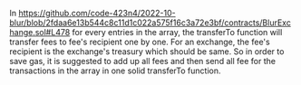 In https://github.com/code-423n4/2022-10-blur/blob/2fdaa6e13b544c8c11d1c022a575f16c3a72e3bf/contracts/BlurExchange.sol#L478
for every entries in the array, the transferTo function will transfer fees to fee's recipient one by one. For an exchange, the fee's recipient is the exchange's treasury which should be same. So in order to save gas, it is suggested to add up all fees and then send all fee for the transactions in the array in one solid transferTo function.
